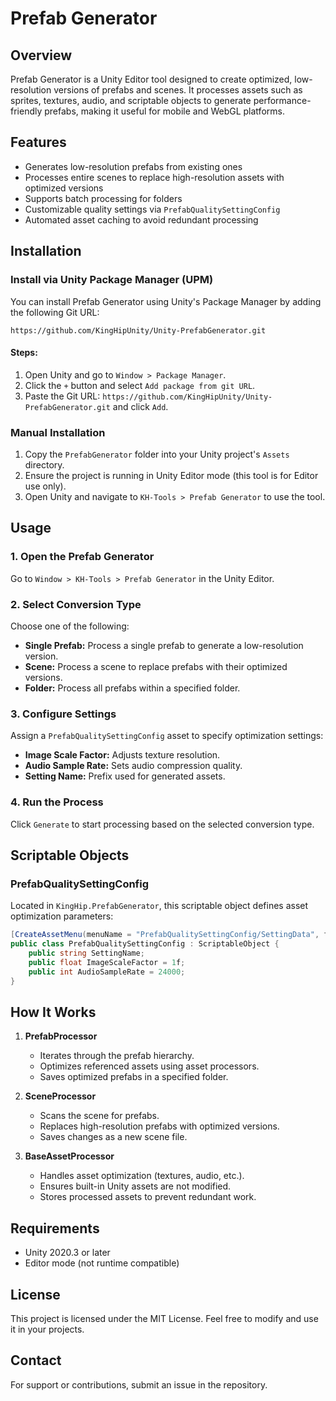 # Prefab Generator

## Overview
Prefab Generator is a Unity Editor tool designed to create optimized, low-resolution versions of prefabs and scenes. It processes assets such as sprites, textures, audio, and scriptable objects to generate performance-friendly prefabs, making it useful for mobile and WebGL platforms.

## Features
- Generates low-resolution prefabs from existing ones
- Processes entire scenes to replace high-resolution assets with optimized versions
- Supports batch processing for folders
- Customizable quality settings via `PrefabQualitySettingConfig`
- Automated asset caching to avoid redundant processing

## Installation
### Install via Unity Package Manager (UPM)
You can install Prefab Generator using Unity's Package Manager by adding the following Git URL:
```
https://github.com/KingHipUnity/Unity-PrefabGenerator.git
```
#### Steps:
1. Open Unity and go to `Window > Package Manager`.
2. Click the `+` button and select `Add package from git URL`.
3. Paste the Git URL: `https://github.com/KingHipUnity/Unity-PrefabGenerator.git` and click `Add`.

### Manual Installation
1. Copy the `PrefabGenerator` folder into your Unity project's `Assets` directory.
2. Ensure the project is running in Unity Editor mode (this tool is for Editor use only).
3. Open Unity and navigate to `KH-Tools > Prefab Generator` to use the tool.

## Usage
### 1. Open the Prefab Generator
Go to `Window > KH-Tools > Prefab Generator` in the Unity Editor.

### 2. Select Conversion Type
Choose one of the following:
- **Single Prefab:** Process a single prefab to generate a low-resolution version.
- **Scene:** Process a scene to replace prefabs with their optimized versions.
- **Folder:** Process all prefabs within a specified folder.

### 3. Configure Settings
Assign a `PrefabQualitySettingConfig` asset to specify optimization settings:
- **Image Scale Factor:** Adjusts texture resolution.
- **Audio Sample Rate:** Sets audio compression quality.
- **Setting Name:** Prefix used for generated assets.

### 4. Run the Process
Click `Generate` to start processing based on the selected conversion type.

## Scriptable Objects
### PrefabQualitySettingConfig
Located in `KingHip.PrefabGenerator`, this scriptable object defines asset optimization parameters:
```csharp
[CreateAssetMenu(menuName = "PrefabQualitySettingConfig/SettingData", fileName ="SettingDataSO")]
public class PrefabQualitySettingConfig : ScriptableObject {
    public string SettingName;
    public float ImageScaleFactor = 1f;
    public int AudioSampleRate = 24000;
}
```

## How It Works
1. **PrefabProcessor**
   - Iterates through the prefab hierarchy.
   - Optimizes referenced assets using asset processors.
   - Saves optimized prefabs in a specified folder.

2. **SceneProcessor**
   - Scans the scene for prefabs.
   - Replaces high-resolution prefabs with optimized versions.
   - Saves changes as a new scene file.

3. **BaseAssetProcessor**
   - Handles asset optimization (textures, audio, etc.).
   - Ensures built-in Unity assets are not modified.
   - Stores processed assets to prevent redundant work.

## Requirements
- Unity 2020.3 or later
- Editor mode (not runtime compatible)

## License
This project is licensed under the MIT License. Feel free to modify and use it in your projects.

## Contact
For support or contributions, submit an issue in the repository.

